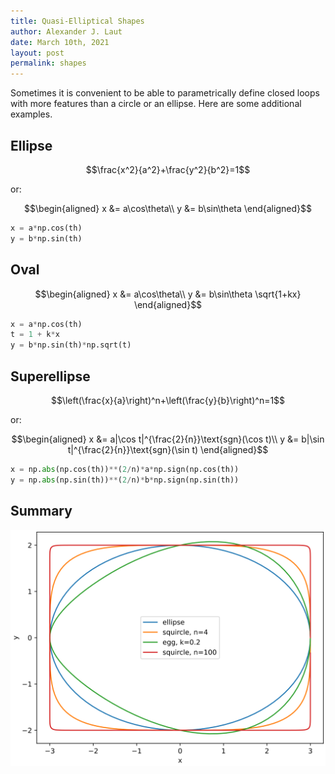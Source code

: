 ```yaml
---
title: Quasi-Elliptical Shapes
author: Alexander J. Laut
date: March 10th, 2021
layout: post
permalink: shapes
---
```



Sometimes it is convenient to be able to parametrically define closed loops with more features than a circle or an ellipse. Here are some additional examples.

## Ellipse

$$\frac{x^2}{a^2}+\frac{y^2}{b^2}=1$$

or:

$$\begin{aligned}
x &= a\cos\theta\\
y &= b\sin\theta
\end{aligned}$$

```python
x = a*np.cos(th)
y = b*np.sin(th)
```

## Oval


$$\begin{aligned}
x &= a\cos\theta\\
y &= b\sin\theta \sqrt{1+kx}
\end{aligned}$$

```python
x = a*np.cos(th)
t = 1 + k*x
y = b*np.sin(th)*np.sqrt(t)
```

## Superellipse

$$\left(\frac{x}{a}\right)^n+\left(\frac{y}{b}\right)^n=1$$

or:

$$\begin{aligned}
x &= a|\cos t|^{\frac{2}{n}}\text{sgn}(\cos t)\\
y &= b|\sin t|^{\frac{2}{n}}\text{sgn}(\sin t)
\end{aligned}$$

```python
x = np.abs(np.cos(th))**(2/n)*a*np.sign(np.cos(th))
y = np.abs(np.sin(th))**(2/n)*b*np.sign(np.sin(th))
```

## Summary

![Comparison of Various Polar Shapes](../assets/shapes.svg)